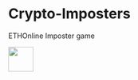 # Crypto-Imposters
ETHOnline Imposter game


<img width="50" height="50" src="https://i.pinimg.com/564x/a8/16/15/a81615911786bc17df3e0775514c3526.jpg" />
